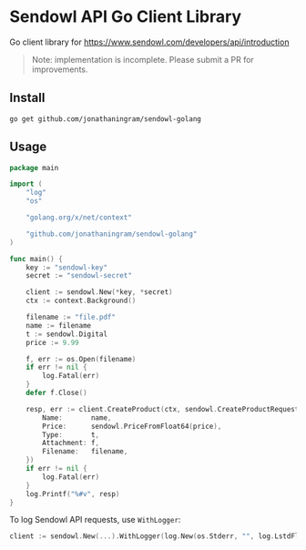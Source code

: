 # Sendowl API Go Client Library

Go client library for https://www.sendowl.com/developers/api/introduction

> Note: implementation is incomplete. Please submit a PR for improvements.

## Install

```
go get github.com/jonathaningram/sendowl-golang
```

## Usage

```go
package main

import (
	"log"
	"os"

	"golang.org/x/net/context"

	"github.com/jonathaningram/sendowl-golang"
)

func main() {
	key := "sendowl-key"
	secret := "sendowl-secret"

	client := sendowl.New(*key, *secret)
	ctx := context.Background()

	filename := "file.pdf"
	name := filename
	t := sendowl.Digital
	price := 9.99

	f, err := os.Open(filename)
	if err != nil {
		log.Fatal(err)
	}
	defer f.Close()

	resp, err := client.CreateProduct(ctx, sendowl.CreateProductRequest{
		Name:       name,
		Price:      sendowl.PriceFromFloat64(price),
		Type:       t,
		Attachment: f,
		Filename:   filename,
	})
	if err != nil {
		log.Fatal(err)
	}
	log.Printf("%#v", resp)
}
```

To log Sendowl API requests, use `WithLogger`:

```go
client := sendowl.New(...).WithLogger(log.New(os.Stderr, "", log.LstdFlags))
```
